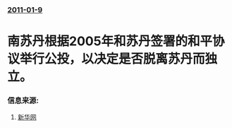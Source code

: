### [2011-01-9](/news/2011/01/9/index.md)

##### 
# 南苏丹根据2005年和苏丹签署的和平协议举行公投，以决定是否脱离苏丹而独立。




### 信息来源:

1. [新华网](http://news.xinhuanet.com/mil/2011-01/09/c_12960719.htm)
